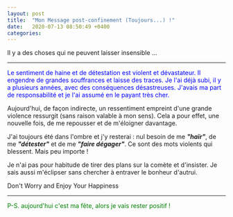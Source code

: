 ```yaml
---
layout: post
title:  "Mon Message post-confinement (Toujours...) !"
date:   2020-07-13 08:50:49 +0400
categories: 
---
```

<!---

--->

Il y a des choses qui ne peuvent laisser insensible ...

------

<span style="color: blue">Le sentiment de haine et de détestation est violent et dévastateur. Il engendre de grandes souffrances et laisse des traces. Je l'ai déjà subi, il y a plusieurs années, avec des conséquences désastreuses. J'avais ma part de responsabilité et je l'ai assumé en le payant très cher.


Aujourd'hui, de façon indirecte, un ressentiment empreint d'une grande violence ressurgit (sans raison valable à mon sens). Cela a pour effet, une nouvelle fois, de me repousser et de m'éloigner davantage.


J'ai toujours été dans l'ombre et j'y resterai : nul besoin de me ***"haïr"***, de me ***"détester"*** et de me ***"faire dégager"***. Ce sont des mots violents qui blessent. Mais peu importe ! 


Je n'ai pas pour habitude de tirer des plans sur la comète et d'insister. Je sais aussi m'éclipser sans chercher à entraver le bonheur d'autrui.


Don't Worry and Enjoy Your Happiness
</span>


------

<span style="color: green">P-S.  aujourd'hui c'est ma fête, alors je vais rester positif !</span>